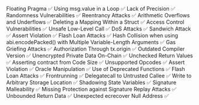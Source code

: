 Floating Pragma ✅
Using msg.value in a Loop ✅
Lack of Precision ✅
Randomness Vulnerabilities ✅
Reentrancy Attacks ✅
Arithmetic Overflows and Underflows ✅
Deleting a Mapping Within a Struct ✅
Access Control Vulnerabilities ✅
Unsafe Low-Level Call ✅
DoS Attacks ✅
Sandwich Attack ✅
Assert Violation ✅
Flash Loan Attacks ✅
Hash Collision when using abi.encodePacked() with Multiple Variable-Length Arguments ✅
Gas Griefing Attacks ✅
Authorization Through tx.origin ✅
Outdated Compiler Version ✅
Unencrypted Private Data On-Chain ✅
Unchecked Return Values ✅
Asserting contract from Code Size ✅
Unsupported Opcodes ✅
Assert Violation ✅
Oracle Manipulation ✅
Use of Deprecated Functions ✅
Flash Loan Attacks ✅
Frontrunning ✅
Delegatecall to Untrusted Callee ✅
Write to Arbitrary Storage Location ✅
Shadowing State Variables ✅
Signature Malleability ✅
Missing Protection against Signature Replay Attacks ✅
Unbounded Return Data ✅
Unexpected ecrecover Null Address ✅